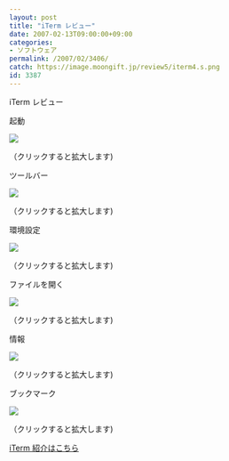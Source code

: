 ```yaml
---
layout: post
title: "iTerm レビュー"
date: 2007-02-13T09:00:00+09:00
categories:
- ソフトウェア
permalink: /2007/02/3406/
catch: https://image.moongift.jp/review5/iterm4.s.png
id: 3387
---
```

iTerm レビュー  
<!--more-->

起動

  

[![](https://image.moongift.jp/review5/iterm1.s.png)](https://image.moongift.jp/review5/iterm1.png)  
  
（クリックすると拡大します)

  

ツールバー

  

[![](https://image.moongift.jp/review5/iterm2.s.png)](https://image.moongift.jp/review5/iterm2.png)  
  
（クリックすると拡大します)

  

環境設定

  

[![](https://image.moongift.jp/review5/iterm3.s.png)](https://image.moongift.jp/review5/iterm3.png)  
  
（クリックすると拡大します)

  

ファイルを開く

  

[![](https://image.moongift.jp/review5/iterm4.s.png)](https://image.moongift.jp/review5/iterm4.png)  
  
（クリックすると拡大します)

  

情報

  

[![](https://image.moongift.jp/review5/iterm5.s.png)](https://image.moongift.jp/review5/iterm5.png)  
  
（クリックすると拡大します)

  

ブックマーク

  

[![](https://image.moongift.jp/review5/iterm6.s.png)](https://image.moongift.jp/review5/iterm6.png)  
  
（クリックすると拡大します)

  

[iTerm 紹介はこちら](http://oss.moongift.jp/intro/i-3399.html)

